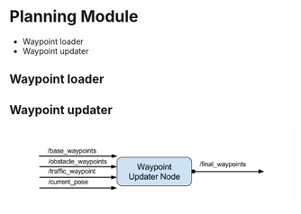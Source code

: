 # Planning Module

  - Waypoint loader
  - Waypoint updater

## Waypoint loader


## Waypoint updater

![dbw](./imgs/waypoint-updater-ros-graph.png)

